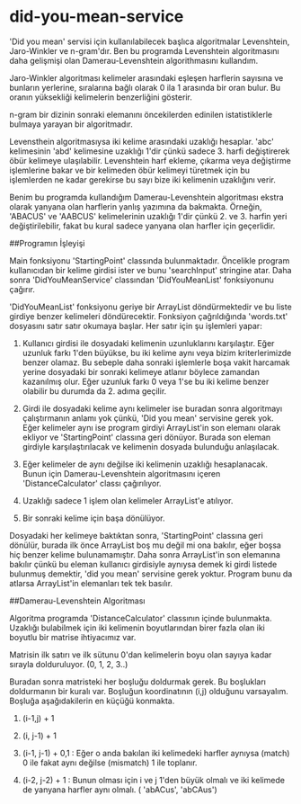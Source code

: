 # did-you-mean-service
'Did you mean' servisi için kullanılabilecek başlıca algoritmalar Levenshtein, Jaro-Winkler ve n-gram'dır. Ben bu programda Levenshtein algoritmasını daha gelişmişi olan Damerau-Levenshtein algorithmasını kullandım.

Jaro-Winkler algoritması kelimeler arasındaki eşleşen harflerin sayısına ve bunların yerlerine, sıralarına bağlı olarak 0 ila 1 arasında bir oran bulur. Bu oranın yüksekliği kelimelerin benzerliğini gösterir.

n-gram bir dizinin sonraki elemanını öncekilerden edinilen istatistiklerle bulmaya yarayan bir algoritmadır.

Levensthein algoritmasıysa iki kelime arasındaki uzaklığı hesaplar. 'abc' kelimesinin 'abd' kelimesine uzaklığı 1'dir çünkü sadece 3. harfi değiştirerek öbür kelimeye ulaşılabilir. Levenshtein harf ekleme, çıkarma veya değiştirme işlemlerine bakar ve bir kelimeden öbür kelimeyi türetmek için bu işlemlerden ne kadar gerekirse bu sayı bize iki kelimenin uzaklığını verir.

Benim bu programda kullandığım Damerau-Levenshtein algoritması ekstra olarak yanyana olan harflerin yanlış yazımına da bakmakta. Örneğin, 'ABACUS' ve 'AABCUS' kelimelerinin uzaklığı 1'dir çünkü 2. ve 3. harfin yeri değiştirilebilir, fakat bu kural sadece yanyana olan harfler için geçerlidir.

##Programın İşleyişi

Main fonksiyonu 'StartingPoint' classında bulunmaktadır. Öncelikle program kullanıcıdan bir kelime girdisi ister ve bunu 'searchInput' stringine atar. Daha sonra 'DidYouMeanService' classından 'DidYouMeanList' fonksiyonunu çağırır.

'DidYouMeanList' fonksiyonu geriye bir ArrayList döndürmektedir ve bu liste girdiye benzer kelimeleri döndürecektir. Fonksiyon çağrıldığında 'words.txt' dosyasını satır satır okumaya başlar. Her satır için şu işlemleri yapar:

1. Kullanıcı girdisi ile dosyadaki kelimenin uzunluklarını karşılaştır. Eğer uzunluk farkı 1'den büyükse, bu iki kelime aynı veya bizim kriterlerimizde benzer olamaz. Bu sebeple daha sonraki işlemlerle boşa vakit harcamak yerine dosyadaki bir sonraki kelimeye atlanır böylece zamandan kazanılmış olur. Eğer uzunluk farkı 0 veya 1'se bu iki kelime benzer olabilir bu durumda da 2. adıma geçilir.

2. Girdi ile dosyadaki kelime aynı kelimeler ise buradan sonra algoritmayı çalıştırmanın anlamı yok çünkü, 'Did you mean' servisine gerek yok. Eğer kelimeler aynı ise program girdiyi ArrayList'in son elemanı olarak ekliyor ve 'StartingPoint' classına geri dönüyor. Burada son eleman girdiyle karşılaştırılacak ve kelimenin dosyada bulunduğu anlaşılacak.

3. Eğer kelimeler de aynı değilse iki kelimenin uzaklığı hesaplanacak. Bunun için Damerau-Levenshtein algoritmasını içeren 'DistanceCalculator' classı çağırılıyor.

4. Uzaklığı sadece 1 işlem olan kelimeler ArrayList'e atılıyor.

5. Bir sonraki kelime için başa dönülüyor.

Dosyadaki her kelimeye baktıktan sonra, 'StartingPoint' classına geri dönülür, burada ilk önce ArrayList boş mu değil mi ona bakılır, eğer boşsa hiç benzer kelime bulunamamıştır. Daha sonra ArrayList'in son elemanına bakılır çünkü bu eleman kullanıcı girdisiyle aynıysa demek ki girdi listede bulunmuş demektir, 'did you mean' servisine gerek yoktur. Program bunu da atlarsa ArrayList'in elemanları tek tek basılır.

##Damerau-Levenshtein Algoritması

Algoritma programda 'DistanceCalculator' classının içinde bulunmakta. Uzaklığı bulabilmek için iki kelimenin boyutlarından birer fazla olan iki boyutlu bir matrise ihtiyacımız var. 

Matrisin ilk satırı ve ilk sütunu 0'dan kelimelerin boyu olan sayıya kadar sırayla dolduruluyor. (0, 1, 2, 3..)

Buradan sonra matristeki her boşluğu doldurmak gerek. Bu boşlukları doldurmanın bir kuralı var. Boşluğun koordinatının (i,j) olduğunu varsayalım. Boşluğa aşağıdakilerin en küçüğü konmakta.

1. (i-1,j) + 1

2. (i, j-1) + 1

3. (i-1, j-1) + 0,1 : Eğer o anda bakılan iki kelimedeki harfler aynıysa (match) 0 ile fakat aynı değilse (mismatch) 1 ile toplanır. 

4. (i-2, j-2) + 1 : Bunun olması için i ve j 1'den büyük olmalı ve iki kelimede de yanyana harfler aynı olmalı. ( 'abACus', 'abCAus')

